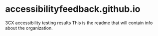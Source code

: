 # accessibilityfeedback.github.io
3CX accessibility testing results
This is the readme that will contain info about the organization.

